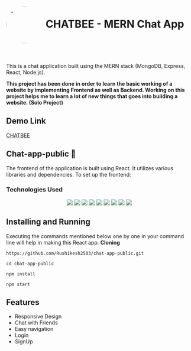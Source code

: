 # <img align="center" style="width:100px;height100px;border-radius:50%" src="https://res.cloudinary.com/rsbrsb/image/upload/v1685167424/brew_apps/chatbee2_pojnjf.png"> CHATBEE - MERN Chat App

</br>
</br>
This is a chat application built using the MERN stack (MongoDB, Express, React, Node.js).

**This project has been done in  order to learn the basic working of a website by implementing Frontend as well as Backend. Working on this project helps me to learn a lot of new things that goes into building a website. (Solo Project)**

## Demo Link
<a href="https://chat-app-public.vercel.app/">CHATBEE</a>

## Chat-app-public 💬

The frontend of the application is built using React. It utilizes various libraries and dependencies. To set up the frontend:
### Technologies Used

<div align="center">
  <img src="https://img.shields.io/badge/JS-Javascript-yellow"/>
  <img src="https://img.shields.io/badge/MD-Mongodb-brightgreen"/>
  <img src="https://img.shields.io/badge/ex-Express-blueviolet"/>
  <img src="https://img.shields.io/badge/R-React-blue"/>
  <img src="https://img.shields.io/badge/NJ-Node-green"/>
  <img src="https://img.shields.io/badge/STC-StyledComponent-pink"/>
  <img src="https://img.shields.io/badge/SIO-SocketIoClient-blue"/>
  <img src="https://img.shields.io/badge/FA-FontAwesomeIcon-blueviolet"/>
  <img src="https://img.shields.io/badge/AXIOS-axios-yellow"/> 
</div>


## Installing and Running

Executing the commands mentioned below one by one in your command line will help in making this React app.
**Cloning**

```
https://github.com/Rushikesh2503/chat-app-public.git

cd chat-app-public

npm install

npm start

```

## Features

- Responsive Design
- Chat with Friends
- Easy navigation
- Login 
- SignUp






